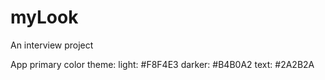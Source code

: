 # myLook
An interview project

App primary color theme: 
light: #F8F4E3
darker: #B4B0A2
text: #2A2B2A

